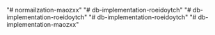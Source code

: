 "# normailzation-maozxx" 
"# db-implementation-roeidoytch" 
"# db-implementation-roeidoytch" 
"# db-implementation-roeidoytch" 
"# db-implementation-maozxx" 
